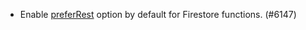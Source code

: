 - Enable [preferRest](https://firebase.google.com/docs/reference/admin/node/firebase-admin.firestore.firestoresettings.md#firestoresettingspreferrest) option by default for Firestore functions. (#6147)

